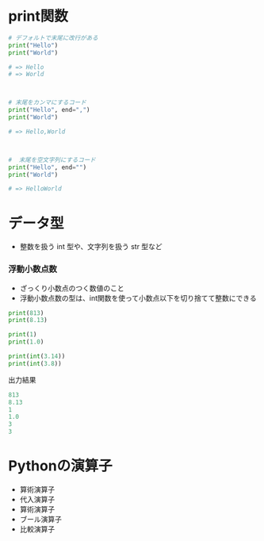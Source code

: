 # print関数
```Python
# デフォルトで末尾に改行がある
print("Hello")
print("World")

# => Hello
# => World



# 末尾をカンマにするコード
print("Hello", end=",")
print("World")

# => Hello,World



#  末尾を空文字列にするコード
print("Hello", end="")
print("World")

# => HelloWorld
```
# データ型
- 整数を扱う int 型や、文字列を扱う str 型など
### 浮動小数点数
- ざっくり小数点のつく数値のこと
- 浮動小数点数の型は、int関数を使って小数点以下を切り捨てて整数にできる
```python
print(813)
print(8.13)

print(1)
print(1.0)

print(int(3.14))
print(int(3.8))
```
出力結果
```python
813
8.13
1
1.0
3
3
```

# Pythonの演算子
- 算術演算子
- 代入演算子
- 算術演算子
- ブール演算子
- 比較演算子

